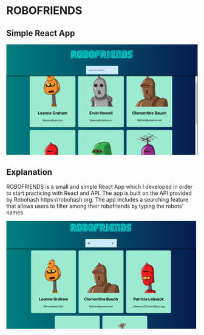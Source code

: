 <h1>ROBOFRIENDS</h1>
<h2>Simple React App</h2>

![alt text](src/Media/image_preview.png)

<h2>Explanation</h2>
ROBOFRIENDS is a small and simple React App which I developed in order to start practicing with React and API. The app is built on the API provided by Robohash https://robohash.org. 
The app includes a searching feature that allows users to filter among their robofriends by typing the robots' names. 

![alt text](src/Media/website_preview.png)



